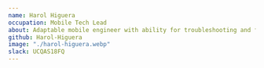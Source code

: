 ```yaml
---
name: Harol Higuera
occupation: Mobile Tech Lead
about: Adaptable mobile engineer with ability for troubleshooting and finding creative solutions to complex development challenges.
github: Harol-Higuera
image: "./harol-higuera.webp"
slack: UCQAS18FQ
---
```


